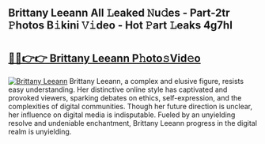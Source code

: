 ## Brittany Leeann All 𝙻eaked 𝙽u𝚍es - Part-2tr 𝙿hotos B𝚒kini 𝚅𝚒deo - Hot 𝙿art 𝙻eaks 4g7hI

# <h2><a href="http://ld6413.urlbe.top/?page=Brittany+Leeann">🔗🔗👉👉 Brittany Leeann P𝚑oto𝚜Vid𝚎o</a></h2>

[![Brittany Leeann](https://i.imgur.com/eBuTRDB.gif)](http://ld6413.urlbe.top/?page=Brittany+Leeann)
Brittany Leeann, a complex and elusive figure, resists easy understanding. Her distinctive online style has captivated and provoked viewers, sparking debates on ethics, self-expression, and the complexities of digital communities. Though her future direction is unclear, her influence on digital media is indisputable. Fueled by an unyielding resolve and undeniable enchantment, Brittany Leeann progress in the digital realm is unyielding.
